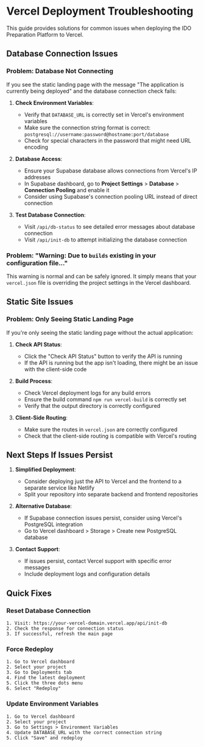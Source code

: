 # Vercel Deployment Troubleshooting

This guide provides solutions for common issues when deploying the IDO Preparation Platform to Vercel.

## Database Connection Issues

### Problem: Database Not Connecting

If you see the static landing page with the message "The application is currently being deployed" and the database connection check fails:

1. **Check Environment Variables**:
   - Verify that `DATABASE_URL` is correctly set in Vercel's environment variables
   - Make sure the connection string format is correct: `postgresql://username:password@hostname:port/database`
   - Check for special characters in the password that might need URL encoding

2. **Database Access**:
   - Ensure your Supabase database allows connections from Vercel's IP addresses
   - In Supabase dashboard, go to **Project Settings** > **Database** > **Connection Pooling** and enable it
   - Consider using Supabase's connection pooling URL instead of direct connection

3. **Test Database Connection**:
   - Visit `/api/db-status` to see detailed error messages about database connection
   - Visit `/api/init-db` to attempt initializing the database connection

### Problem: "Warning: Due to `builds` existing in your configuration file..."

This warning is normal and can be safely ignored. It simply means that your `vercel.json` file is overriding the project settings in the Vercel dashboard.

## Static Site Issues

### Problem: Only Seeing Static Landing Page

If you're only seeing the static landing page without the actual application:

1. **Check API Status**:
   - Click the "Check API Status" button to verify the API is running
   - If the API is running but the app isn't loading, there might be an issue with the client-side code

2. **Build Process**:
   - Check Vercel deployment logs for any build errors
   - Ensure the build command `npm run vercel-build` is correctly set
   - Verify that the output directory is correctly configured

3. **Client-Side Routing**:
   - Make sure the routes in `vercel.json` are correctly configured
   - Check that the client-side routing is compatible with Vercel's routing

## Next Steps If Issues Persist

1. **Simplified Deployment**:
   - Consider deploying just the API to Vercel and the frontend to a separate service like Netlify
   - Split your repository into separate backend and frontend repositories

2. **Alternative Database**:
   - If Supabase connection issues persist, consider using Vercel's PostgreSQL integration
   - Go to Vercel dashboard > Storage > Create new PostgreSQL database

3. **Contact Support**:
   - If issues persist, contact Vercel support with specific error messages
   - Include deployment logs and configuration details

## Quick Fixes

### Reset Database Connection

```
1. Visit: https://your-vercel-domain.vercel.app/api/init-db
2. Check the response for connection status
3. If successful, refresh the main page
```

### Force Redeploy

```
1. Go to Vercel dashboard
2. Select your project
3. Go to Deployments tab
4. Find the latest deployment
5. Click the three dots menu
6. Select "Redeploy"
```

### Update Environment Variables

```
1. Go to Vercel dashboard
2. Select your project
3. Go to Settings > Environment Variables
4. Update DATABASE_URL with the correct connection string
5. Click "Save" and redeploy
```